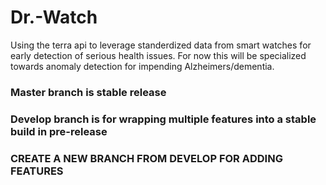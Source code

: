 # Dr.-Watch
Using the terra api to leverage standerdized data from smart watches for early detection of serious health issues. For now this will be specialized towards anomaly detection for impending Alzheimers/dementia.

### Master branch is stable release
### Develop branch is for wrapping multiple features into a stable build in pre-release 
### CREATE A NEW BRANCH FROM DEVELOP FOR ADDING FEATURES

